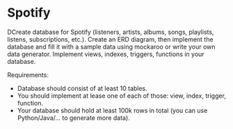 # Spotify

DCreate database for Spotify (listeners, artists, albums, songs, playlists, listens, subscriptions, etc.). Create an ERD diagram, then implement the database and fill it with a sample data using mockaroo or write your own data generator. Implement views, indexes, triggers, functions in your database.

Requirements:
  - Database should consist of at least 10 tables.
  - You should implement at lease one of each of those: view, index, trigger, function.
  - Your database should hold at least 100k rows in total (you can use Python/Java/... to generate more data).
